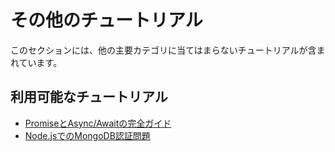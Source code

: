 # その他のチュートリアル

このセクションには、他の主要カテゴリに当てはまらないチュートリアルが含まれています。

## 利用可能なチュートリアル

- [PromiseとAsync/Awaitの完全ガイド](/ja/javascript/promises-and-async-await-complete-guide.html)
- [Node.jsでのMongoDB認証問題](/ja/nodejs/mongodb-authentication-issues-with-nodejs.html)